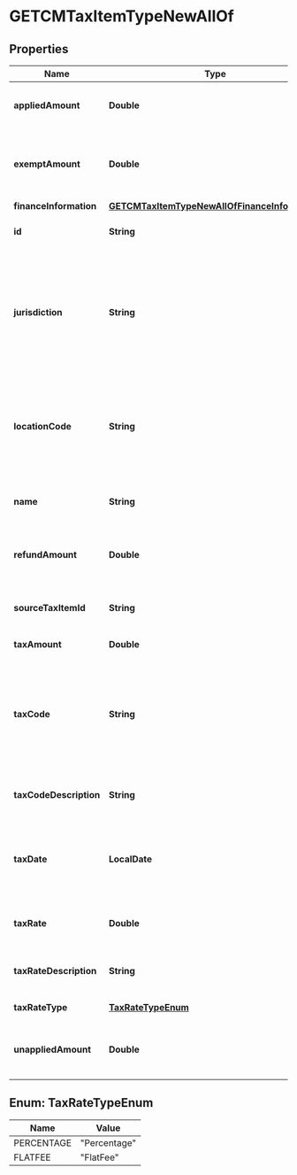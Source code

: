 

# GETCMTaxItemTypeNewAllOf


## Properties

| Name | Type | Description | Notes |
|------------ | ------------- | ------------- | -------------|
|**appliedAmount** | **Double** | The applied amount of the taxation item.  |  [optional] |
|**exemptAmount** | **Double** | The calculated tax amount excluded due to the exemption.  |  [optional] |
|**financeInformation** | [**GETCMTaxItemTypeNewAllOfFinanceInformation**](GETCMTaxItemTypeNewAllOfFinanceInformation.md) |  |  [optional] |
|**id** | **String** | The ID of the taxation item.  |  [optional] |
|**jurisdiction** | **String** | The jurisdiction that applies the tax or VAT. This value is typically a state, province, county, or city.  |  [optional] |
|**locationCode** | **String** | The identifier for the location based on the value of the &#x60;taxCode&#x60; field.  |  [optional] |
|**name** | **String** | The name of the taxation item.  |  [optional] |
|**refundAmount** | **Double** | The amount of the refund on the taxation item.  |  [optional] |
|**sourceTaxItemId** | **String** | The ID of the source taxation item.  |  [optional] |
|**taxAmount** | **Double** | The amount of taxation.  |  [optional] |
|**taxCode** | **String** | The tax code identifies which tax rules and tax rates to apply to a specific credit memo.  |  [optional] |
|**taxCodeDescription** | **String** | The description of the tax code.  |  [optional] |
|**taxDate** | **LocalDate** | The date that the tax is applied to the credit memo, in &#x60;yyyy-mm-dd&#x60; format.  |  [optional] |
|**taxRate** | **Double** | The tax rate applied to the credit memo.  |  [optional] |
|**taxRateDescription** | **String** | The description of the tax rate.  |  [optional] |
|**taxRateType** | [**TaxRateTypeEnum**](#TaxRateTypeEnum) | The type of the tax rate.  |  [optional] |
|**unappliedAmount** | **Double** | The unapplied amount of the taxation item.  |  [optional] |



## Enum: TaxRateTypeEnum

| Name | Value |
|---- | -----|
| PERCENTAGE | &quot;Percentage&quot; |
| FLATFEE | &quot;FlatFee&quot; |




